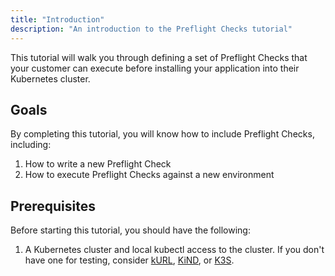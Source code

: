 ```yaml
---
title: "Introduction"
description: "An introduction to the Preflight Checks tutorial"
---
```


This tutorial will walk you through defining a set of Preflight Checks that your customer can execute before installing your application into their Kubernetes cluster.

## Goals

By completing this tutorial, you will know how to include Preflight Checks, including:

1. How to write a new Preflight Check
2. How to execute Preflight Checks against a new environment

## Prerequisites

Before starting this tutorial, you should have the following:

1. A Kubernetes cluster and local kubectl access to the cluster. If you don't have one for testing, consider [kURL](https://kurl.sh), [KiND](https://github.com/kubernetes-sigs/kind), or [K3S](https://k3s.io).

